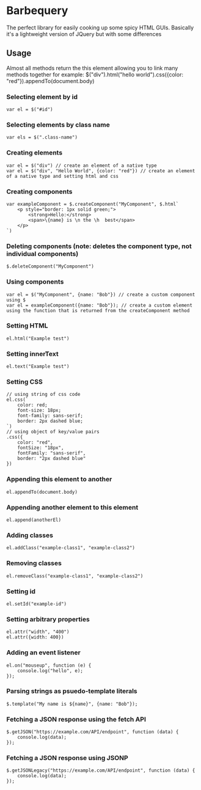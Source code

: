 # Barbequery
The perfect library for easily cooking up some spicy HTML GUIs. 
Basically it's a lightweight version of JQuery but with some differences

## Usage
Almost all methods return the this element allowing you to link many methods together for example:
    $("div").html("hello world").css({color: "red"}).appendTo(document.body)

### Selecting element by id
    var el = $("#id")
    
### Selecting elements by class name
    var els = $(".class-name")
    
### Creating elements
    var el = $("div") // create an element of a native type
    var el = $("div", "Hello World", {color: "red"}) // create an element of a native type and setting html and css
    
### Creating components
    var exampleComponent = $.createComponent("MyComponent", $.html`
        <p style="border: 1px solid green;">
            <strong>Hello:</strong>
            <span>\{name} is \n the \h  best</span>
        </p>
    `)
    
### Deleting components (note: deletes the component type, not individual components)
    $.deleteComponent("MyComponent")
    
### Using components
    var el = $("MyComponent", {name: "Bob"}) // create a custom component using $
    var el = exampleComponent({name: "Bob"}); // create a custom element using the function that is returned from the createComponent method
    
### Setting HTML
    el.html("Example test")
    
### Setting innerText
    el.text("Example test")
    
### Setting CSS
    // using string of css code
    el.css(`
        color: red;
        font-size: 18px;
        font-family: sans-serif;
        border: 2px dashed blue;
    `)
    // using object of key/value pairs
    .css({
        color: "red",
        fontSize: "18px",
        fontFamily: "sans-serif",
        border: "2px dashed blue"
    })

### Appending this element to another
    el.appendTo(document.body)
    
### Appending another element to this element
    el.append(anotherEl)
    
### Adding classes
    el.addClass("example-class1", "example-class2")
    
### Removing classes
    el.removeClass("example-class1", "example-class2")
    
### Setting id
    el.setId("example-id")
    
### Setting arbitrary properties
    el.attr("width", "400")
    el.attr({width: 400})
    
### Adding an event listener
    el.on("mouseup", function (e) {
        console.log("hello", e);
    });
    
### Parsing strings as psuedo-template literals
    $.template("My name is ${name}", {name: "Bob"});
    
### Fetching a JSON response using the fetch API
    $.getJSON("https://example.com/API/endpoint", function (data) {
        console.log(data);
    });
    
### Fetching a JSON response using JSONP
    $.getJSONLegacy("https://example.com/API/endpoint", function (data) {
        console.log(data);
    });
